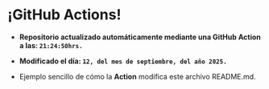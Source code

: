 # ¡GitHub Actions!
* **Repositorio actualizado automáticamente mediante una GitHub Action a las: `21:24:50hrs.`**
* **Modificado el día: `12, del mes de septiembre, del año 2025.`**

* Ejemplo sencillo de cómo la **Action** modifica este archivo README.md.
